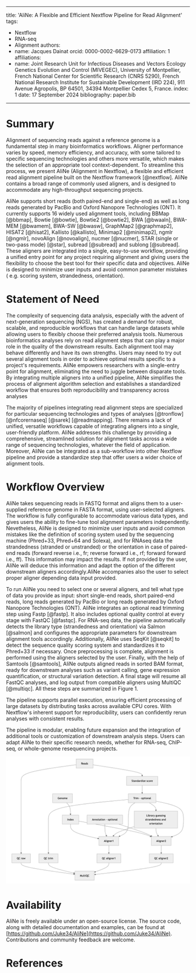 
---
title: 'AliNe: A Flexible and Efficient Nextflow Pipeline for Read Alignment'
tags:
  - Nextflow
  - RNA-seq
  - Alignment
authors:
  - name: Jacques Dainat
    orcid: 0000-0002-6629-0173
    affiliation: 1
affiliations:
 - name: Joint Research Unit for Infectious Diseases and Vectors Ecology Genetics Evolution and Control (MIVEGEC), University of Montpellier, French National Center for Scientific Research (CNRS 5290), French National Research Institute for Sustainable Development (IRD 224), 911 Avenue Agropolis, BP 64501, 34394 Montpellier Cedex 5, France.
   index: 1
date: 17 September 2024
bibliography: paper.bib
---

# Summary

Alignment of sequencing reads against a reference genome is a fundamental step in many bioinformatics workflows. Aligner performance varies by speed, memory efficiency, and accuracy, with some tailored to specific sequencing technologies and others more versatile, which makes the selection of an appropriate tool context-dependent. To streamline this process, we present AliNe (Alignment in Nextflow), a flexible and efficient read alignment pipeline built on the Nextflow framework [@nextflow]. AliNe contains a broad range of commonly used aligners, and is designed to accommodate any high-throughput sequencing projects.

AliNe supports short reads (both paired-end and single-end) as well as long reads generated by PacBio and Oxford Nanopore Technologies (ONT). It currently supports 16 widely used alignment tools, including BBMap [@bbmap], Bowtie [@bowtie], Bowtie2 [@bowtie2], BWA [@bwaaln], BWA-MEM [@bwamem], BWA-SW [@bwasw], GraphMap2 [@graphmap2], HISAT2 [@hisat2], Kallisto [@kallisto], Minimap2 [@minimap2], ngmlr [@ngmlr], novoAlign [@novoalign], nucmer [@nucmer], STAR (single or two-pass mode) [@star], subread [@subread] and sublong [@subread]. These aligners are integrated into a single, easy-to-use workflow, providing a unified entry point for any project requiring alignment and giving users the flexibility to choose the best tool for their specific data and objectives. AliNe is designed to minimize user inputs and avoid common parameter mistakes ( e.g. scoring system, strandedness, orientation).

# Statement of Need

The complexity of sequencing data analysis, especially with the advent of next-generation sequencing (NGS), has created a demand for robust, scalable, and reproducible workflows that can handle large datasets while allowing users to flexibly choose their preferred analysis tools. Numerous bioinformatics analyses rely on read alignment steps that can play a major role in the quality of the downstream results. Each alignment tool may behave differently and have its own strengths. Users may need to try out several alignment tools in order to achieve optimal results specific to a project's requirements. AliNe empowers researchers with a single-entry point for alignment, eliminating the need to juggle between disparate tools. By integrating multiple aligners into a unified pipeline, AliNe simplifies the process of alignment algorithm selection and establishes a standardized workflow that ensures both reproducibility and transparency across analyses

The majority of pipelines integrating read alignment steps are specialized for particular sequencing technologies and types of analyses [@tronflow] [@nfcorernaseq] [@sarek] [@readmapping]. There remains a lack of unified, versatile workflows capable of integrating aligners into a single, user-friendly platform.
AliNe addresses this challenge by providing a comprehensive, streamlined solution for alignment tasks across a wide range of sequencing technologies, whatever the field of application. Moreover, AliNe can be integrated as a sub-workflow into other Nextflow pipeline and provide a standardize step that offer users a wider choice of alignment tools.

# Workflow Overview

AliNe takes sequencing reads in FASTQ format and aligns them to a user-supplied reference genome in FASTA format, using user-selected aligners.
The workflow is fully configurable to accommodate various data types, and gives users the ability to fine-tune tool alignment parameters independently. Nevetheless, AliNe is designed to minimize user inputs and avoid common mistakes like the definition of scoring system used by the sequencing machine (Phred+33, Phred+64 and Solexa), and for RNAseq data the strandedness (stranded or unstranded) or the orientation in case of paired-end reads (forward reverse i.e., fr; reverse forward i.e., rf; forward forward i.e., ff). This information may impact the results. If not provided by the user, AliNe will deduce this information and adapt the option of the different downstream aligners accordingly.AliNe accompanies also the user to select proper aligner depending data input provided.

To run AliNe you need to select one or several aligners, and tell what type of data you provide as input: short single-end reads, short paired-end reads, long reads generated by PacBio or long reads generated by Oxford Nanopore Technologies (ONT).
AliNe integrates an optional read trimming step using Fastp [@fastp]. 
It also includes optional quality control at every stage with FastQC [@fastqc]. For RNA-seq data, the pipeline automatically detects the library type (strandedness and orientation) via Salmon [@salmon] and configures the appropriate parameters for downstream alignment tools accordingly.
Additionally, AliNe uses SeqKit [@seqkit] to detect the sequence quality scoring system and standardizes it to Phred+33 if necessary. Once preprocessing is complete, alignment is performed using the aligners selected by the user. Finally, with the help of Samtools [@samtools], AliNe outputs aligned reads in sorted BAM format, ready for downstream analyses such as variant calling, gene expression quantification, or structural variation detection.
A final stage will resume all FastQC analyses, and log output from compatible aligners using MultiQC [@multiqc]. 
All these steps are summarized in Figure 1.

The pipeline supports parallel execution, ensuring efficient processing of large datasets by distributing tasks across available CPU cores. With Nextflow's inherent support for reproducibility, users can confidently rerun analyses with consistent results.

The pipeline is modular, enabling future expansion and the integration of additional tools or customization of downstream analysis steps. Users can adapt AliNe to their specific research needs, whether for RNA-seq, ChIP-seq, or whole-genome resequencing projects.

![Overview of the different steps inplemented in AliNe.](aline_overview.png)

# Availability

AliNe is freely available under an open-source license. The source code, along with detailed documentation and examples, can be found at [https://github.com/Juke34/AliNe](https://github.com/Juke34/AliNe). Contributions and community feedback are welcome.

# References

